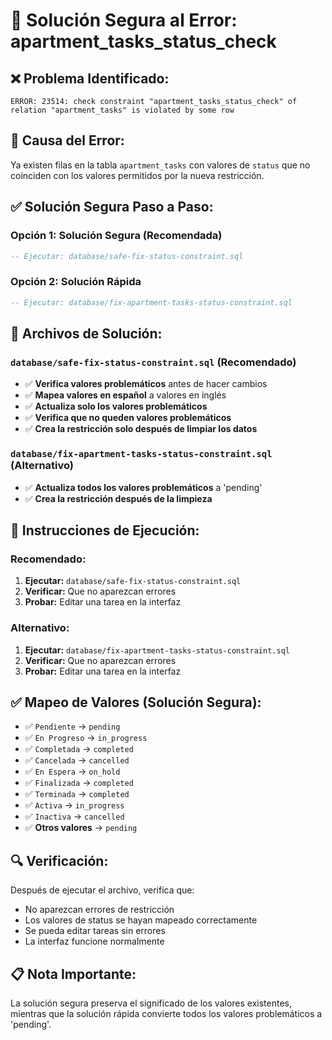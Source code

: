 # 🔧 Solución Segura al Error: apartment_tasks_status_check

## ❌ **Problema Identificado:**
```
ERROR: 23514: check constraint "apartment_tasks_status_check" of relation "apartment_tasks" is violated by some row
```

## 🎯 **Causa del Error:**
Ya existen filas en la tabla `apartment_tasks` con valores de `status` que no coinciden con los valores permitidos por la nueva restricción.

## ✅ **Solución Segura Paso a Paso:**

### **Opción 1: Solución Segura (Recomendada)**
```sql
-- Ejecutar: database/safe-fix-status-constraint.sql
```

### **Opción 2: Solución Rápida**
```sql
-- Ejecutar: database/fix-apartment-tasks-status-constraint.sql
```

## 🎯 **Archivos de Solución:**

### **`database/safe-fix-status-constraint.sql` (Recomendado)**
- ✅ **Verifica valores problemáticos** antes de hacer cambios
- ✅ **Mapea valores en español** a valores en inglés
- ✅ **Actualiza solo los valores problemáticos**
- ✅ **Verifica que no queden valores problemáticos**
- ✅ **Crea la restricción solo después de limpiar los datos**

### **`database/fix-apartment-tasks-status-constraint.sql` (Alternativo)**
- ✅ **Actualiza todos los valores problemáticos** a 'pending'
- ✅ **Crea la restricción después de la limpieza**

## 🚀 **Instrucciones de Ejecución:**

### **Recomendado:**
1. **Ejecutar:** `database/safe-fix-status-constraint.sql`
2. **Verificar:** Que no aparezcan errores
3. **Probar:** Editar una tarea en la interfaz

### **Alternativo:**
1. **Ejecutar:** `database/fix-apartment-tasks-status-constraint.sql`
2. **Verificar:** Que no aparezcan errores
3. **Probar:** Editar una tarea en la interfaz

## ✅ **Mapeo de Valores (Solución Segura):**

- ✅ `Pendiente` → `pending`
- ✅ `En Progreso` → `in_progress`
- ✅ `Completada` → `completed`
- ✅ `Cancelada` → `cancelled`
- ✅ `En Espera` → `on_hold`
- ✅ `Finalizada` → `completed`
- ✅ `Terminada` → `completed`
- ✅ `Activa` → `in_progress`
- ✅ `Inactiva` → `cancelled`
- ✅ **Otros valores** → `pending`

## 🔍 **Verificación:**
Después de ejecutar el archivo, verifica que:
- No aparezcan errores de restricción
- Los valores de status se hayan mapeado correctamente
- Se pueda editar tareas sin errores
- La interfaz funcione normalmente

## 📋 **Nota Importante:**
La solución segura preserva el significado de los valores existentes, mientras que la solución rápida convierte todos los valores problemáticos a 'pending'.










